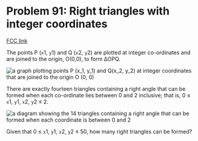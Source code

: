 # Problem 91: Right triangles with integer coordinates

[FCC link](https://www.freecodecamp.org/learn/coding-interview-prep/project-euler/problem-91-right-triangles-with-integer-coordinates)

The points P (`x`1, `y`1) and Q (`x`2, `y`2) are plotted at integer co-ordinates
and are joined to the origin, O(0,0), to form ΔOPQ.

![a graph plotting points P (x_1, y_1) and Q(x_2, y_2) at integer coordinates that are joined to the origin O (0, 0)](https://cdn-media-1.freecodecamp.org/project-euler/right-triangles-integer-coordinates-1.png)

There are exactly fourteen triangles containing a right angle that can be formed
when each co-ordinate lies between 0 and 2 inclusive; that is, 0 ≤ `x`1, `y`1,
`x`2, `y`2 ≤ 2.

![a diagram showing the 14 triangles containing a right angle that can be formed when each coordinate is between 0 and 2](https://cdn-media-1.freecodecamp.org/project-euler/right-triangles-integer-coordinates-2.png)

Given that 0 ≤ `x`1, `y`1, `x`2, `y`2 ≤ 50, how many right triangles can be
formed?

